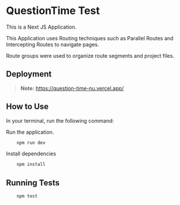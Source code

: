 # QuestionTime Test

This is a Next JS Application.

This Application uses Routing techniques such as Parallel Routes and Intercepting Routes to navigate pages.

Route groups were used to organize route segments and project files.

## Deployment

> **Note:** https://question-time-nu.vercel.app/

## How to Use

In your terminal, run the following command:

Run the application.

```bash
    npm run dev
```

Install dependencies

```bash
    npm install
```

## Running Tests

```bash
    npm test
```
